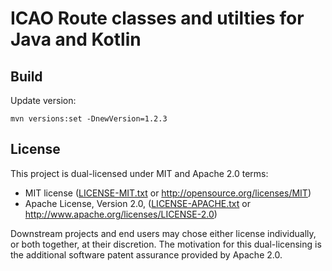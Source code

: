 # ICAO Route classes and utilties for Java and Kotlin

## Build

Update version:

    mvn versions:set -DnewVersion=1.2.3

## License

This project is dual-licensed under MIT and Apache 2.0 terms:

- MIT license ([LICENSE-MIT.txt](https://github.com/bsky4j/bsky4j/blob/main/LICENSE-MIT.txt) or http://opensource.org/licenses/MIT)
- Apache License, Version 2.0, ([LICENSE-APACHE.txt](https://github.com/bsky4j/bsky4j/blob/main/LICENSE-APACHE.txt) or http://www.apache.org/licenses/LICENSE-2.0)

Downstream projects and end users may chose either license individually, or both together, at their discretion. The motivation for this dual-licensing is the additional software patent assurance provided by Apache 2.0.
